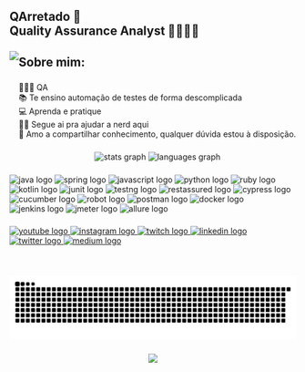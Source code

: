 <h2 align="left">QArretado 🌵<br>Quality Assurance Analyst 🔎🕵🏾🐞</h2>

###

<img align="left" height="200" src="https://i.ibb.co/PtT2FzZ/4.png"  />

###

<h2 style="text-align:left">Sobre mim:</h2>

###

<p style="text-align:left">👩🏾‍💻 QA<br> 📚 Te ensino automação de testes de forma descomplicada <br>💻 Aprenda e pratique <br>🕵️‍♀️ Segue ai pra ajudar a nerd aqui<br>🤝 Amo a compartilhar conhecimento, qualquer dúvida estou à disposição.</p>

###

<div align="center">
  <img src="https://github-readme-stats.vercel.app/api?hide_title=false&hide_rank=false&show_icons=true&include_all_commits=true&count_private=true&disable_animations=false&theme=dracula&locale=en&hide_border=false&username=qarretado" height="150" alt="stats graph"  />
  <img src="https://github-readme-stats.vercel.app/api/top-langs?locale=en&hide_title=false&layout=compact&card_width=320&langs_count=5&theme=dracula&hide_border=false&username=qarretado" height="150" alt="languages graph"  />
</div>

###

<div align="left">
  <img src="https://cdn.jsdelivr.net/gh/devicons/devicon/icons/java/java-original.svg" height="30" width="42" alt="java logo"  />
  <img src="https://cdn.jsdelivr.net/gh/devicons/devicon/icons/spring/spring-original.svg" height="30" width="42" alt="spring logo"  />
  <img src="https://cdn.jsdelivr.net/gh/devicons/devicon/icons/javascript/javascript-original.svg" height="30" width="42" alt="javascript logo"  />
  <img src="https://cdn.jsdelivr.net/gh/devicons/devicon/icons/python/python-original.svg" height="30" width="42" alt="python logo"  />
  <img src="https://cdn.jsdelivr.net/gh/devicons/devicon/icons/ruby/ruby-original.svg" height="30" width="42" alt="ruby logo"  />
  <img src="https://cdn.jsdelivr.net/gh/devicons/devicon/icons/kotlin/kotlin-original.svg" height="30" width="42" alt="kotlin logo"  />
  <img src="https://avatars.githubusercontent.com/u/874086?s=280&v=4" height="30" width="42" alt="junit logo"  />
  <img src="https://blog.knoldus.com/wp-content/uploads/2020/01/TESTNG.png" height="30" width="42" alt="testng logo"  /
  <img src="https://cdn.jsdelivr.net/gh/devicons/devicon/icons/selenium/selenium-original.svg" height="30" width="42" alt="seleniumwebdriver logo"  />
  <img src="https://miro.medium.com/max/400/1*dbeTcEaIPgyZZ6aaC519RQ.png" height="32" width="32" alt="restassured logo"  />
  <img src="https://images.ctfassets.net/q5gr0s7pk997/Th8458WoDPgh1xOcYjv4Q/b2328d538c7d499853bfff3ac11540c5/Cypress.png" height="32" width="32" alt="cypress logo"  />
  <img src="https://i.pinimg.com/originals/87/e8/49/87e8491cdd5ee5dacf3059f0c0832ce7.png" height="32" width="35" alt="cucumber logo"  />
  <img src="https://cdn.jsdelivr.net/npm/simple-icons@4.19.0/icons/robotframework.svg" height="30" width="42" alt="robot logo"  />
  <img src="https://www.svgrepo.com/show/354202/postman-icon.svg" height="30" width="42" alt="postman logo"  />
  <img src="https://cdn.jsdelivr.net/gh/devicons/devicon/icons/docker/docker-original.svg" height="40" width="42" alt="docker logo"  />
  <img src="https://upload.wikimedia.org/wikipedia/commons/thumb/e/e9/Jenkins_logo.svg/1200px-Jenkins_logo.svg.png" height="32" width="32" alt="jenkins logo"  />
  <img src="https://jmeter.apache.org/images/jmeter_square.png" height="30" width="42" alt="jmeter logo"  />
  <img src="https://qagroovers.files.wordpress.com/2019/06/images.png" height="30" width="35" alt="allure logo"  />
</div>

###

<div align="left">
  <a href="https://www.youtube.com/channel/UCR17zKWnwPkTDrI0Y4SjyZQ" target="_blank">
    <img src="https://img.shields.io/static/v1?message=Youtube&logo=youtube&label=&color=FF0000&logoColor=white&labelColor=&style=for-the-badge" height="35" alt="youtube logo"  />
  </a>
  <a href="https://www.instagram.com/qarretadopb/" target="_blank">
    <img src="https://img.shields.io/static/v1?message=Instagram&logo=instagram&label=&color=E4405F&logoColor=white&labelColor=&style=for-the-badge" height="35" alt="instagram logo"  />
  </a>
  <a href="twitch/qarretado" target="_blank">
    <img src="https://img.shields.io/static/v1?message=Twitch&logo=twitch&label=&color=9146FF&logoColor=white&labelColor=&style=for-the-badge" height="35" alt="twitch logo"  />
  </a>
  <a href="https://www.linkedin.com/in/qarretado/" target="_blank">
    <img src="https://img.shields.io/static/v1?message=LinkedIn&logo=linkedin&label=&color=0077B5&logoColor=white&labelColor=&style=for-the-badge" height="35" alt="linkedin logo"  />
  </a>
  <a href="https://twitter.com/qarretado" target="_blank">
    <img src="https://img.shields.io/static/v1?message=Twitter&logo=twitter&label=&color=1DA1F2&logoColor=white&labelColor=&style=for-the-badge" height="35" alt="twitter logo"  />
  </a>
  <a href="https://medium.com/@qarretadopb" target="_blank">
    <img src="https://img.shields.io/static/v1?message=Medium&logo=medium&label=&color=12100E&logoColor=white&labelColor=&style=for-the-badge" height="35" alt="medium logo"  />
  </a>
</div>

###

<br clear="both">

![Snake animation](https://github.com/qarretado/qarretado/blob/output/snake.svg)

###

<div align="center">
  <img src="https://profile-counter.glitch.me/qarretado/count.svg?"  />
</div>

###
